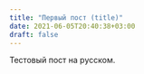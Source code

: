 ```yaml
---
title: "Первый пост (title)"
date: 2021-06-05T20:40:38+03:00
draft: false
---
```


Тестовый пост на русском.
